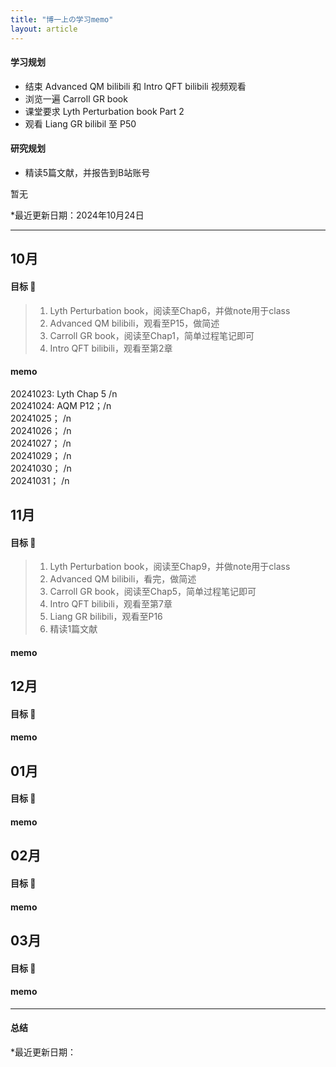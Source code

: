 ```yaml
---
title: "博一上の学习memo"
layout: article
---
```


#### 学习规划
- 结束 Advanced QM bilibili 和 Intro QFT bilibili 视频观看
- 浏览一遍 Carroll GR book
- 课堂要求 Lyth Perturbation book Part 2
- 观看 Liang GR bilibil 至 P50

#### 研究规划
- 精读5篇文献，并报告到B站账号

暂无

*最近更新日期：2024年10月24日

---

## 10月

#### 目标 🎯
> 1. Lyth Perturbation book，阅读至Chap6，并做note用于class
> 2. Advanced QM bilibili，观看至P15，做简述
> 3. Carroll GR book，阅读至Chap1，简单过程笔记即可
> 4. Intro QFT bilibili，观看至第2章

#### memo
20241023: Lyth Chap 5  /n
<br>20241024: AQM P12；/n
<br>20241025；     /n
<br>20241026；     /n
<br>20241027；     /n
<br>20241029；     /n
<br>20241030；     /n
<br>20241031；     /n

## 11月

#### 目标 🎯

> 1. Lyth Perturbation book，阅读至Chap9，并做note用于class 
> 2. Advanced QM bilibili，看完，做简述
> 3. Carroll GR book，阅读至Chap5，简单过程笔记即可
> 4. Intro QFT bilibili，观看至第7章
> 5. Liang GR bilibili，观看至P16
> 6. 精读1篇文献

#### memo

## 12月
#### 目标 🎯
#### memo

## 01月
#### 目标 🎯
#### memo

## 02月
#### 目标 🎯
#### memo

## 03月
#### 目标 🎯
#### memo


---

#### 总结


*最近更新日期：
